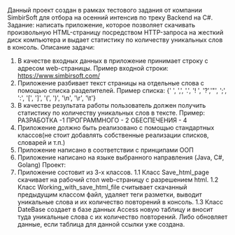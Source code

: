 ﻿Данный проект создан в рамках тестового задания от компании SimbirSoft
для отбора на осенний интенсив по треку Backend на C#.
Задание: написать приложение, которое позволяет скачивать произвольную HTML-страницу
посредством HTTP-запроса на жесткий диск компьютера и выдает статистику по
количеству уникальных слов в консоль.
Описание задачи:
1. В качестве входных данных в приложение принимает строку с адресом
	web-страницы. Пример входной строки: https://www.simbirsoft.com/
2. Приложение разбивает текст страницы на отдельные слова с помощью
	списка разделителей. Пример списка:
	{' ', ',', '.', '! ', '?','"', ';', ':', '[', ']', '(', ')', '\n', '\r', '\t'}
3. В качестве результата работы пользователь должен получить статистику по
	количеству уникальных слов в тексте. Пример:
	РАЗРАБОТКА -1
	ПРОГРАММНОГО - 2
	ОБЕСПЕЧЕНИЯ - 4
4. Приложение должно быть реализовано с помощью стандартных классов(не стоит добавлять
	собственные реализации списков, словарей и т.п.)
5. Приложение написано в соответствии с принципами ООП
6. Приложение написано на языке выбранного направления (Java, C#, Golang)
Проект:
1.  Приложение состовит из 3-х классов.
	1.1 Класс Save_html_page скачивает на рабочий стол web-страницу с разрешением html.
	1.2 Класс Working_with_save_html_file считывает скачанный предыдущим классом файл,
		удаляет теги разметки, выводит уникальные слова и их количество повторений в консоль.
	1.3 Класс DateBase создает в базе данных Access новую таблицу и вносит туда уникальные 
		слова с их количество повторений. Либо обновляет данные, если таблица для
		данной ссылки уже создана.

